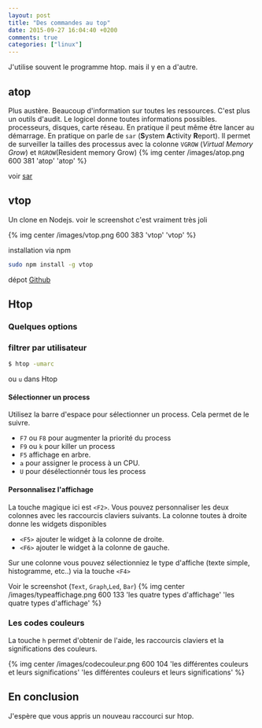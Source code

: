 ```yaml
---
layout: post
title: "Des commandes au top"
date: 2015-09-27 16:04:40 +0200
comments: true
categories: ["linux"] 
---
```


J'utilise souvent le programme htop. mais il y en a d'autre.

## atop

Plus austère. Beaucoup d'information sur toutes les ressources. C'est plus un outils d'audit. Le logicel donne toutes informations possibles. processeurs, disques, carte réseau. En pratique il peut même être lancer au démarrage. En pratique on parle de `sar` (**S**ystem **A**ctivity **R**eport). Il permet de surveiller la tailles des processus avec la colonne `VGROW` (*Virtual Memory Grow*) et `RGROW`(Resident memory Grow)
{% img center /images/atop.png 600 381 'atop' 'atop' %}

voir [sar](https://en.wikipedia.org/wiki/Sar_%28Unix%29)

## vtop

Un clone en Nodejs. voir le screenshot c'est vraiment très joli

{% img center /images/vtop.png 600 383 'vtop' 'vtop' %}

installation via npm
```sh
sudo npm install -g vtop
```

dépot [Github](https://github.com/MrRio/vtop)

<!--more-->
## Htop

### Quelques options

### filtrer par utilisateur

```sh
$ htop -umarc
```

ou `u` dans Htop

#### Sélectionner un process

Utilisez la barre d'espace pour sélectionner un process. Cela permet de le suivre.

 * `F7` ou  `F8` pour augmenter la priorité du process
 * `F9` ou `k` pour killer un process
 * `F5` affichage en arbre.
 * `a` pour assigner le process à un CPU.
 * `U` pour désélectionnér tous les process

#### Personnalisez l'affichage

La touche magique ici est `<F2>`. Vous pouvez personnaliser les deux colonnes avec les raccourcis claviers suivants. La colonne toutes à droite donne les widgets disponibles

 * `<F5>` ajouter le widget à la colonne de droite.
 * `<F6>` ajouter le widget à la colonne de gauche.

Sur une colonne vous pouvez sélectionniez le type d'affiche (texte simple, histogramme, etc..) via la touche `<F4>`

Voir le screenshot (`Text`, `Graph`,`Led`, `Bar`)
{% img center /images/typeaffichage.png 600 133 'les quatre types d'affichage' 'les quatre types d'affichage' %}

### Les codes couleurs

La touche `h` permet d'obtenir de l'aide, les raccourcis claviers et la significations des couleurs.

{% img center /images/codecouleur.png 600 104 'les différentes couleurs et leurs significations' 'les différentes couleurs et leurs significations' %}

## En conclusion

J'espère que vous appris un nouveau raccourci sur htop.
